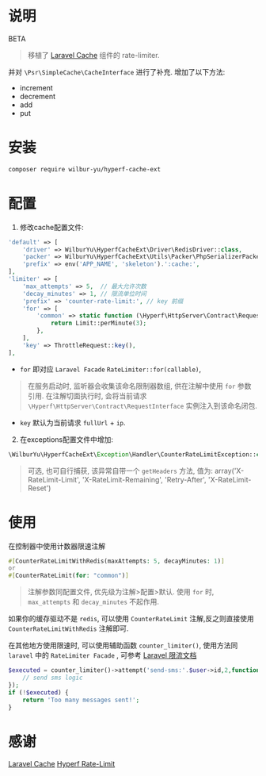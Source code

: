 # 说明

BETA

> 移植了 [Laravel Cache](https://github.com/laravel/framework) 组件的 rate-limiter.

并对 `\Psr\SimpleCache\CacheInterface` 进行了补充. 增加了以下方法:

- increment
- decrement
- add
- put

# 安装

```bash
composer require wilbur-yu/hyperf-cache-ext
```

# 配置

1. 修改cache配置文件:

```php
'default' => [
    'driver' => WilburYu\HyperfCacheExt\Driver\RedisDriver::class,
    'packer' => WilburYu\HyperfCacheExt\Utils\Packer\PhpSerializerPacker::class,
    'prefix' => env('APP_NAME', 'skeleton').':cache:',
],
'limiter' => [
    'max_attempts' => 5,  // 最大允许次数
    'decay_minutes' => 1, // 限流单位时间
    'prefix' => 'counter-rate-limit:', // key 前缀
    'for' => [
        'common' => static function (\Hyperf\HttpServer\Contract\RequestInterface $request) {
            return Limit::perMinute(3);
        },
    ],
    'key' => ThrottleRequest::key(),
],
```
- `for` 即对应 `Laravel Facade` `RateLimiter::for(callable)`, 
> 在服务启动时, 监听器会收集该命名限制器数组, 供在注解中使用 `for` 参数引用. 在注解切面执行时, 会将当前请求 `\Hyperf\HttpServer\Contract\RequestInterface` 实例注入到该命名闭包.
- `key` 默认为当前请求 `fullUrl` + `ip`.

2. 在exceptions配置文件中增加:

```php
\WilburYu\HyperfCacheExt\Exception\Handler\CounterRateLimitException::class
```
> 可选, 也可自行捕获, 该异常自带一个 `getHeaders` 方法, 值为: array('X-RateLimit-Limit', 'X-RateLimit-Remaining', 'Retry-After', 'X-RateLimit-Reset')

# 使用

在控制器中使用计数器限速注解

```php
#[CounterRateLimitWithRedis(maxAttempts: 5, decayMinutes: 1)]
or
#[CounterRateLimit(for: "common")]
```

> 注解参数同配置文件, 优先级为注解>配置>默认.
> 使用 `for` 时, `max_attempts` 和 `decay_minutes` 不起作用.

如果你的缓存驱动不是 `redis`, 可以使用 `CounterRateLimit` 注解,反之则直接使用 `CounterRateLimitWithRedis` 注解即可.

在其他地方使用限速时, 可以使用辅助函数 `counter_limiter()`, 使用方法同 `laravel`
中的 `RateLimiter Facade`
, 可参考 [Laravel 限流文档](https://learnku.com/docs/laravel/8.5/current-limiting/11453)

```php
$executed = counter_limiter()->attempt('send-sms:'.$user->id,2,function(){
    // send sms logic
});
if (!$executed) {
    return 'Too many messages sent!';
}
```
# 感谢
[Laravel Cache](https://github.com/illuminate/cache)
[Hyperf Rate-Limit](https://github.com/hyperf/rate-limit)